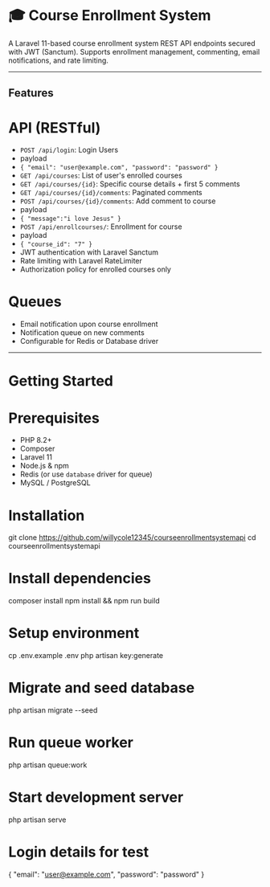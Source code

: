 # 🎓 Course Enrollment System

A Laravel 11-based course enrollment system REST API endpoints secured with JWT (Sanctum). Supports enrollment management, commenting, email notifications, and rate limiting.

---

## Features

# API (RESTful)
- `POST /api/login`: Login Users
- payload
- `{
  "email": "user@example.com",
  "password": "password"
}`
- `GET /api/courses`: List of user's enrolled courses
- `GET /api/courses/{id}`: Specific course details + first 5 comments
- `GET /api/courses/{id}/comments`: Paginated comments
- `POST /api/courses/{id}/comments`: Add comment to course
- payload
- `{
    "message":"i love Jesus"
}`
- `POST /api/enrollcourses/`: Enrollment for course
- payload
- `{
    "course_id": "7"
}`
- JWT authentication with Laravel Sanctum
- Rate limiting with Laravel RateLimiter
- Authorization policy for enrolled courses only

# Queues
- Email notification upon course enrollment
- Notification queue on new comments
- Configurable for Redis or Database driver

---

# Getting Started

# Prerequisites
- PHP 8.2+
- Composer
- Laravel 11
- Node.js & npm
- Redis (or use `database` driver for queue)
- MySQL / PostgreSQL

# Installation


git clone https://github.com/willycole12345/courseenrollmentsystemapi
cd courseenrollmentsystemapi

# Install dependencies
composer install
npm install && npm run build

# Setup environment
cp .env.example .env
php artisan key:generate

# Migrate and seed database
php artisan migrate --seed

# Run queue worker
php artisan queue:work

# Start development server
php artisan serve

# Login details for test

{
  "email": "user@example.com",
  "password": "password"
}
